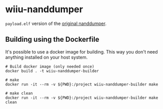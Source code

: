 # wiiu-nanddumper
`payload.elf` version of the [original nanddumper](https://github.com/koolkdev/wiiu-nanddumper).


## Building using the Dockerfile

It's possible to use a docker image for building. This way you don't need anything installed on your host system.

```
# Build docker image (only needed once)
docker build . -t wiiu-nanddumper-builder

# make 
docker run -it --rm -v ${PWD}:/project wiiu-nanddumper-builder make

# make clean
docker run -it --rm -v ${PWD}:/project wiiu-nanddumper-builder make clean
```

